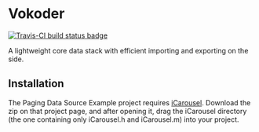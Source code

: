 Vokoder
=======
[![Travis-CI build status badge](https://travis-ci.org/vokalinteractive/Vokoder.svg?branch=master)](https://travis-ci.org/vokalinteractive/Vokoder)

A lightweight core data stack with efficient importing and exporting on the side.

Installation
------------
The Paging Data Source Example project requires [iCarousel](https://github.com/nicklockwood/iCarousel). Download the zip on that project page, and after opening it, drag the iCarousel directory (the one containing only iCarousel.h and iCarousel.m) into your project.
